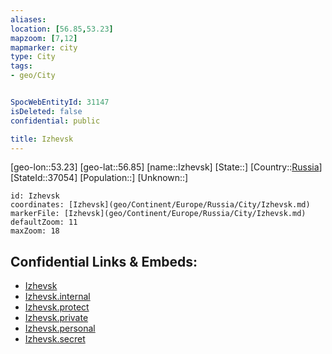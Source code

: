 ```yaml
---
aliases: 
location: [56.85,53.23]
mapzoom: [7,12] 
mapmarker: city 
type: City
tags:
- geo/City


SpocWebEntityId: 31147
isDeleted: false
confidential: public

title: Izhevsk
---
```

[geo-lon::53.23]
[geo-lat::56.85]
[name::Izhevsk]
[State::]
[Country::[Russia](geo/Continent/Europe/Russia.md)]
[StateId::37054]
[Population::]
[Unknown::]


```leaflet
id: Izhevsk
coordinates: [Izhevsk](geo/Continent/Europe/Russia/City/Izhevsk.md)
markerFile: [Izhevsk](geo/Continent/Europe/Russia/City/Izhevsk.md)
defaultZoom: 11 
maxZoom: 18
```


## Confidential Links & Embeds: 
- [Izhevsk](../../../../../../_public/geo/Continent/Europe/Russia/City/Izhevsk.md) 
- [Izhevsk.internal](../../../../../../_internal/geo/Continent/Europe/Russia/City/Izhevsk.internal.md) 
- [Izhevsk.protect](../../../../../../_protect/geo/Continent/Europe/Russia/City/Izhevsk.protect.md) 
- [Izhevsk.private](../../../../../../_private/geo/Continent/Europe/Russia/City/Izhevsk.private.md) 
- [Izhevsk.personal](../../../../../../_personal/geo/Continent/Europe/Russia/City/Izhevsk.personal.md) 
- [Izhevsk.secret](../../../../../../_secret/geo/Continent/Europe/Russia/City/Izhevsk.secret.md) 
